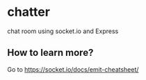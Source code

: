 # chatter
chat room using socket.io and Express

## How to learn more?
Go to https://socket.io/docs/emit-cheatsheet/
